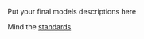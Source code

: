 Put your final models descriptions here

Mind the [standards](https://github.com/gazprom-neft/standards)
